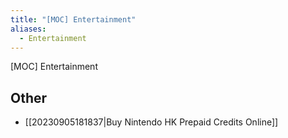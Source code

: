 ```yaml
---
title: "[MOC] Entertainment"
aliases:
  - Entertainment
---
```


[MOC] Entertainment

## Other

- [[20230905181837|Buy Nintendo HK Prepaid Credits Online]]
